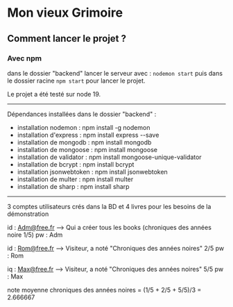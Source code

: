 # Mon vieux Grimoire


## Comment lancer le projet ? 

### Avec npm

dans le dossier "backend" lancer le serveur avec : `nodemon start`
puis dans le dossier racine `npm start` pour lancer le projet. 

Le projet a été testé sur node 19.

------------------

Dépendances installées dans le dossier "backend" :

- installation nodemon : npm install -g nodemon
- installation d'express : npm install express --save
- installation de mongodb : npm install mongodb
- installation de mongoose : npm install mongoose
- installation de validator : npm install mongoose-unique-validator
- installation de bcrypt : npm install bcrypt
- installation jsonwebtoken : npm install jsonwebtoken
- installation de multer : npm install multer
- installation de sharp : npm install sharp

------------------

3 comptes utilisateurs crés dans la BD et 4 livres pour les besoins de la démonstration


id : Adm@free.fr    --> Qui a créer tous les books (chroniques des années noire 1/5)
pw : Adm

id : Rom@free.fr    --> Visiteur, a noté "Chroniques des années noires" 2/5
pw : Rom

iq : Max@free.fr    --> Visiteur, a noté "Chroniques des années noires" 5/5
pw : Max

note moyenne chroniques des années noires = (1/5 + 2/5 + 5/5)/3 = 2.666667